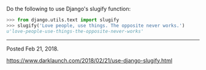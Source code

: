 Do the following to use Django's slugify function:

```python
>>> from django.utils.text import slugify
>>> slugify('Love people, use things. The opposite never works.')
u'love-people-use-things-the-opposite-never-works'
```

---

Posted Feb 21, 2018.

https://www.darklaunch.com/2018/02/21/use-django-slugify.html